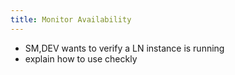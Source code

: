 ```yaml
---
title: Monitor Availability
---
```


- SM,DEV wants to verify a LN instance is running
- explain how to use checkly
